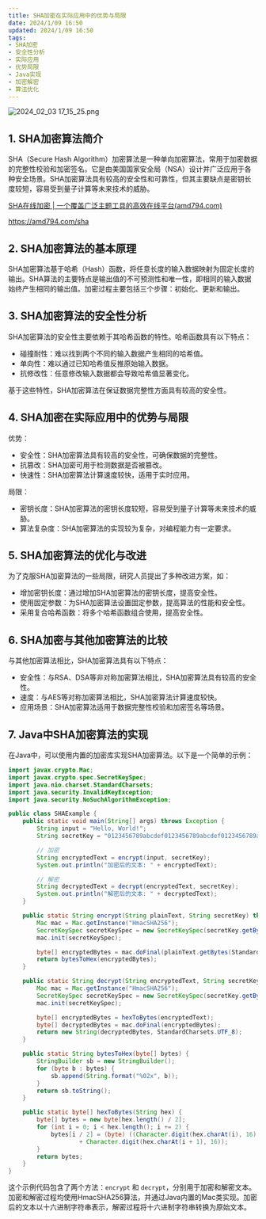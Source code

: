 ```yaml
---
title: SHA加密在实际应用中的优势与局限
date: 2024/1/09 16:50
updated: 2024/1/09 16:50
tags:
- SHA加密
- 安全性分析
- 实际应用
- 优势局限
- Java实现
- 加密解密
- 算法优化
---
```



<img src="https://static.amd794.com/blog/images/2024_02_03 17_15_25.png@blog" title="2024_02_03 17_15_25.png" alt="2024_02_03 17_15_25.png"/>

## 1. SHA加密算法简介
SHA（Secure Hash Algorithm）加密算法是一种单向加密算法，常用于加密数据的完整性校验和加密签名。它是由美国国家安全局（NSA）设计并广泛应用于各种安全场景。SHA加密算法具有较高的安全性和可靠性，但其主要缺点是密钥长度较短，容易受到量子计算等未来技术的威胁。

[SHA在线加密 | 一个覆盖广泛主题工具的高效在线平台(amd794.com)](https://amd794.com/sha)

https://amd794.com/sha

## 2. SHA加密算法的基本原理
SHA加密算法基于哈希（Hash）函数，将任意长度的输入数据映射为固定长度的输出。SHA算法的主要特点是输出值的不可预测性和唯一性，即相同的输入数据始终产生相同的输出值。加密过程主要包括三个步骤：初始化、更新和输出。

## 3. SHA加密算法的安全性分析
SHA加密算法的安全性主要依赖于其哈希函数的特性。哈希函数具有以下特点：

- 碰撞耐性：难以找到两个不同的输入数据产生相同的哈希值。
- 单向性：难以通过已知哈希值反推原始输入数据。
- 抗修改性：任意修改输入数据都会导致哈希值显著变化。

基于这些特性，SHA加密算法在保证数据完整性方面具有较高的安全性。

## 4. SHA加密在实际应用中的优势与局限
优势：

- 安全性：SHA加密算法具有较高的安全性，可确保数据的完整性。
- 抗篡改：SHA加密可用于检测数据是否被篡改。
- 快速性：SHA加密算法计算速度较快，适用于实时应用。

局限：

- 密钥长度：SHA加密算法的密钥长度较短，容易受到量子计算等未来技术的威胁。
- 算法复杂度：SHA加密算法的实现较为复杂，对编程能力有一定要求。

## 5. SHA加密算法的优化与改进
为了克服SHA加密算法的一些局限，研究人员提出了多种改进方案，如：

- 增加密钥长度：通过增加SHA加密算法的密钥长度，提高安全性。
- 使用固定参数：为SHA加密算法设置固定参数，提高算法的性能和安全性。
- 采用复合哈希函数：将多个哈希函数组合使用，提高安全性。

## 6. SHA加密与其他加密算法的比较
与其他加密算法相比，SHA加密算法具有以下特点：

- 安全性：与RSA、DSA等非对称加密算法相比，SHA加密算法具有较高的安全性。
- 速度：与AES等对称加密算法相比，SHA加密算法计算速度较快。
- 应用场景：SHA加密算法适用于数据完整性校验和加密签名等场景。

## 7. Java中SHA加密算法的实现
在Java中，可以使用内置的加密库实现SHA加密算法。以下是一个简单的示例：
```java
import javax.crypto.Mac;
import javax.crypto.spec.SecretKeySpec;
import java.nio.charset.StandardCharsets;
import java.security.InvalidKeyException;
import java.security.NoSuchAlgorithmException;

public class SHAExample {
    public static void main(String[] args) throws Exception {
        String input = "Hello, World!";
        String secretKey = "0123456789abcdef0123456789abcdef0123456789abcdef";

        // 加密
        String encryptedText = encrypt(input, secretKey);
        System.out.println("加密后的文本: " + encryptedText);

        // 解密
        String decryptedText = decrypt(encryptedText, secretKey);
        System.out.println("解密后的文本: " + decryptedText);
    }

    public static String encrypt(String plainText, String secretKey) throws Exception {
        Mac mac = Mac.getInstance("HmacSHA256");
        SecretKeySpec secretKeySpec = new SecretKeySpec(secretKey.getBytes(StandardCharsets.UTF_8), "HmacSHA256");
        mac.init(secretKeySpec);

        byte[] encryptedBytes = mac.doFinal(plainText.getBytes(StandardCharsets.UTF_8));
        return bytesToHex(encryptedBytes);
    }

    public static String decrypt(String encryptedText, String secretKey) throws Exception {
        Mac mac = Mac.getInstance("HmacSHA256");
        SecretKeySpec secretKeySpec = new SecretKeySpec(secretKey.getBytes(StandardCharsets.UTF_8), "HmacSHA256");
        mac.init(secretKeySpec);

        byte[] encryptedBytes = hexToBytes(encryptedText);
        byte[] decryptedBytes = mac.doFinal(encryptedBytes);
        return new String(decryptedBytes, StandardCharsets.UTF_8);
    }

    public static String bytesToHex(byte[] bytes) {
        StringBuilder sb = new StringBuilder();
        for (byte b : bytes) {
            sb.append(String.format("%02x", b));
        }
        return sb.toString();
    }

    public static byte[] hexToBytes(String hex) {
        byte[] bytes = new byte[hex.length() / 2];
        for (int i = 0; i < hex.length(); i += 2) {
            bytes[i / 2] = (byte) ((Character.digit(hex.charAt(i), 16) << 4)
                    + Character.digit(hex.charAt(i + 1), 16));
        }
        return bytes;
    }
}
```

这个示例代码包含了两个方法：`encrypt` 和 `decrypt`，分别用于加密和解密文本。加密和解密过程均使用HmacSHA256算法，并通过Java内置的Mac类实现。加密后的文本以十六进制字符串表示，解密过程将十六进制字符串转换为原始文本。

